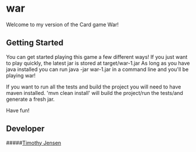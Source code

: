 # war

Welcome to my version of the Card game War!

## Getting Started
You can get started playing this game a few different ways!
If you just want to play quickly, the latest jar is stored at target/war-1.jar
As long as you have java installed you can run java -jar war-1.jar in a command line and you'll be playing war!

If you want to run all the tests and build the project you will need to have maven installed.
'mvn clean install' will build the project/run the tests/and generate a fresh jar.

Have fun!

## Developer
#####[Timothy Jensen](https://github.com/timothyjamesjensen)
